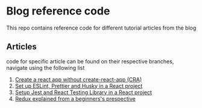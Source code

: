 # Blog reference code

This repo contains reference code for different tutorial articles from the blog

## Articles

code for specific article can be found on their respective branches, navigate using the following list

1. [Create a react app without create-react-app (CRA) ](https://github.com/Yvad60/blog-code-references/tree/create-react-app-from-scratch)
1. [Set up ESLint, Prettier and Husky in a React project](https://github.com/Yvad60/blog-code-references/tree/setup-eslint-prettier-and-husky)
1. [Setup Jest and React Testing Library in a React project](https://github.com/Yvad60/blog-code-references/tree/setup-jest-and-react-testing-library)
1. [Redux explained from a beginners's prespective](https://dev.to/yvad60/redux-explained-from-a-beginner-perspective-simplified-413g)